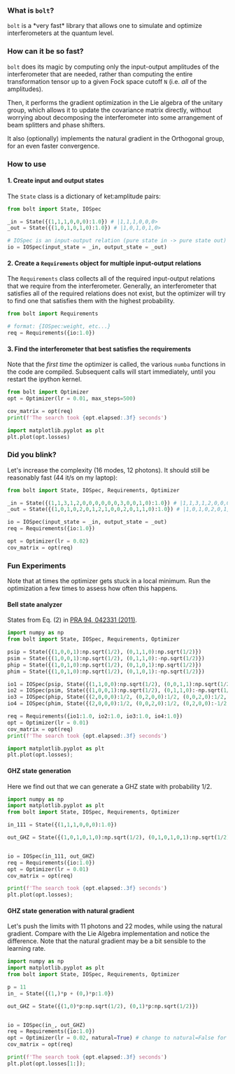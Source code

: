 ### What is `bolt`?

`bolt` is a \*very fast\* library that allows one to simulate and optimize interferometers at the quantum level. 

### How can it be so fast?
`bolt` does its magic by computing only the input-output amplitudes of the interferometer that are needed, rather than computing the entire transformation tensor up to a given Fock space cutoff `N` (i.e. *all* of the amplitudes). 

Then, it performs the gradient optimization in the Lie algebra of the unitary group, which allows it to update the covariance matrix directly, without worrying about decomposing the interferometer into some arrangement of beam splitters and phase shifters.

It also (optionally) implements the natural gradient in the Orthogonal group, for an even faster convergence.

### How to use

#### 1. Create input and output states
The `State` class is a dictionary of ket:amplitude pairs:
```python
from bolt import State, IOSpec

_in = State({(1,1,1,0,0,0):1.0}) # |1,1,1,0,0,0>
_out = State({(1,0,1,0,1,0):1.0}) # |1,0,1,0,1,0>

# IOSpec is an input-output relation (pure state in -> pure state out)
io = IOSpec(input_state = _in, output_state = _out)
```

#### 2. Create a `Requirements` object for multiple input-output relations
The `Requirements` class collects all of the required input-output relations that we require from the interferometer.
Generally, an interferometer that satisfies all of the required relations does not exist, but the optimizer will try to find one
that satisfies them with the highest probability.
```python
from bolt import Requirements

# format: {IOSpec:weight, etc...}
req = Requirements({io:1.0})
```

#### 3. Find the interferometer that best satisfies the requirements
Note that the *first time* the optimizer is called, the various `numba` functions in the code are compiled.
Subsequent calls will start immediately, until you restart the ipython kernel.
```python
from bolt import Optimizer
opt = Optimizer(lr = 0.01, max_steps=500)

cov_matrix = opt(req)
print(f'The search took {opt.elapsed:.3f} seconds')

import matplotlib.pyplot as plt
plt.plot(opt.losses)
```

### Did you blink?
Let's increase the complexity (16 modes, 12 photons). It should still be reasonably fast (44 it/s on my laptop):
```python
from bolt import State, IOSpec, Requirements, Optimizer

_in = State({(1,1,3,1,2,0,0,0,0,0,0,3,0,0,1,0):1.0}) # |1,1,3,1,2,0,0,0,0,0,0,3,0,0,1,0>
_out = State({(1,0,1,0,2,0,1,2,1,0,0,2,0,1,1,0):1.0}) # |1,0,1,0,2,0,1,2,1,0,0,2,0,1,1,0>

io = IOSpec(input_state = _in, output_state = _out)
req = Requirements({io:1.0})

opt = Optimizer(lr = 0.02)
cov_matrix = opt(req)
```

### Fun Experiments
Note that at times the optimizer gets stuck in a local minimum. Run the optimization a few times to assess how often this happens.

#### Bell state analyzer
States from Eq. (2) in [PRA 94, 042331 (2011)](https://pdfs.semanticscholar.org/392a/3f99eb07c919da782831939082fa4eaac802.pdf).
```python
import numpy as np
from bolt import State, IOSpec, Requirements, Optimizer

psip = State({(1,0,0,1):np.sqrt(1/2), (0,1,1,0):np.sqrt(1/2)})
psim = State({(1,0,0,1):np.sqrt(1/2), (0,1,1,0):-np.sqrt(1/2)}) 
phip = State({(1,0,1,0):np.sqrt(1/2), (0,1,0,1):np.sqrt(1/2)}) 
phim = State({(1,0,1,0):np.sqrt(1/2), (0,1,0,1):-np.sqrt(1/2)})

io1 = IOSpec(psip, State({(1,1,0,0):np.sqrt(1/2), (0,0,1,1):np.sqrt(1/2)}))
io2 = IOSpec(psim, State({(1,0,0,1):np.sqrt(1/2), (0,1,1,0):-np.sqrt(1/2)}))
io3 = IOSpec(phip, State({(2,0,0,0):1/2, (0,2,0,0):1/2, (0,0,2,0):1/2, (0,0,0,2):1/2}))
io4 = IOSpec(phim, State({(2,0,0,0):1/2, (0,0,2,0):1/2, (0,2,0,0):-1/2, (0,0,0,2):-1/2}))

req = Requirements({io1:1.0, io2:1.0, io3:1.0, io4:1.0})
opt = Optimizer(lr = 0.01)
cov_matrix = opt(req)
print(f'The search took {opt.elapsed:.3f} seconds')

import matplotlib.pyplot as plt
plt.plot(opt.losses);
```

#### GHZ state generation
Here we find out that we can generate a GHZ state with probability 1/2.
```python
import numpy as np
import matplotlib.pyplot as plt
from bolt import State, IOSpec, Requirements, Optimizer

in_111 = State({(1,1,1,0,0,0):1.0}) 

out_GHZ = State({(1,0,1,0,1,0):np.sqrt(1/2), (0,1,0,1,0,1):np.sqrt(1/2)}) 


io = IOSpec(in_111, out_GHZ)
req = Requirements({io:1.0})
opt = Optimizer(lr = 0.01)
cov_matrix = opt(req)

print(f'The search took {opt.elapsed:.3f} seconds')
plt.plot(opt.losses);
```

#### GHZ state generation with natural gradient
Let's push the limits with 11 photons and 22 modes, while using the natural gradient.
Compare with the Lie Algebra implementation and notice the difference.
Note that the natural gradient may be a bit sensible to the learning rate.
```python
import numpy as np
import matplotlib.pyplot as plt
from bolt import State, IOSpec, Requirements, Optimizer

p = 11
in_ = State({(1,)*p + (0,)*p:1.0}) 

out_GHZ = State({(1,0)*p:np.sqrt(1/2), (0,1)*p:np.sqrt(1/2)}) 


io = IOSpec(in_, out_GHZ)
req = Requirements({io:1.0})
opt = Optimizer(lr = 0.02, natural=True) # change to natural=False for Lie Algebra implementation
cov_matrix = opt(req)

print(f'The search took {opt.elapsed:.3f} seconds')
plt.plot(opt.losses[1:]);
```